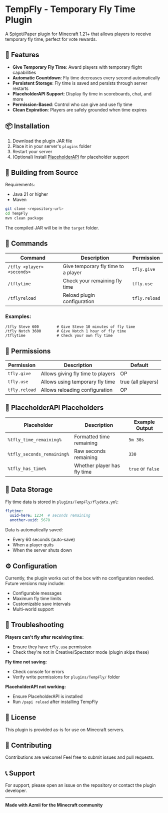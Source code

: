# TempFly - Temporary Fly Time Plugin

A Spigot/Paper plugin for Minecraft 1.21+ that allows players to receive temporary fly time, perfect for vote rewards.

## 🎯 Features

- **Give Temporary Fly Time**: Award players with temporary flight capabilities
- **Automatic Countdown**: Fly time decreases every second automatically
- **Persistent Storage**: Fly time is saved and persists through server restarts
- **PlaceholderAPI Support**: Display fly time in scoreboards, chat, and more
- **Permission-Based**: Control who can give and use fly time
- **Clean Expiration**: Players are safely grounded when time expires

## 📦 Installation

1. Download the plugin JAR file
2. Place it in your server's `plugins` folder
3. Restart your server
4. (Optional) Install [PlaceholderAPI](https://www.spigotmc.org/resources/placeholderapi.6245/) for placeholder support

## 🔧 Building from Source

Requirements:
- Java 21 or higher
- Maven

```bash
git clone <repository-url>
cd TempFly
mvn clean package
```

The compiled JAR will be in the `target` folder.

## 📝 Commands

| Command | Description | Permission |
|---------|-------------|------------|
| `/tfly <player> <seconds>` | Give temporary fly time to a player | `tfly.give` |
| `/tflytime` | Check your remaining fly time | `tfly.use` |
| `/tflyreload` | Reload plugin configuration | `tfly.reload` |

### Examples:
```
/tfly Steve 600        # Give Steve 10 minutes of fly time
/tfly Notch 3600       # Give Notch 1 hour of fly time
/tflytime              # Check your own fly time
```

## 🔐 Permissions

| Permission | Description | Default |
|------------|-------------|---------|
| `tfly.give` | Allows giving fly time to players | OP |
| `tfly.use` | Allows using temporary fly time | true (all players) |
| `tfly.reload` | Allows reloading configuration | OP |

## 🎨 PlaceholderAPI Placeholders

| Placeholder | Description | Example Output |
|-------------|-------------|----------------|
| `%tfly_time_remaining%` | Formatted time remaining | `5m 30s` |
| `%tfly_seconds_remaining%` | Raw seconds remaining | `330` |
| `%tfly_has_time%` | Whether player has fly time | `true` or `false` |

## 🔄 Data Storage

Fly time data is stored in `plugins/TempFly/flydata.yml`:

```yaml
flytime:
  uuid-here: 1234  # seconds remaining
  another-uuid: 5678
```

Data is automatically saved:
- Every 60 seconds (auto-save)
- When a player quits
- When the server shuts down

## ⚙️ Configuration

Currently, the plugin works out of the box with no configuration needed. Future versions may include:
- Configurable messages
- Maximum fly time limits
- Customizable save intervals
- Multi-world support

## 🐛 Troubleshooting

**Players can't fly after receiving time:**
- Ensure they have `tfly.use` permission
- Check they're not in Creative/Spectator mode (plugin skips these)

**Fly time not saving:**
- Check console for errors
- Verify write permissions for `plugins/TempFly/` folder

**PlaceholderAPI not working:**
- Ensure PlaceholderAPI is installed
- Run `/papi reload` after installing TempFly

## 📜 License

This plugin is provided as-is for use on Minecraft servers.

## 🤝 Contributing

Contributions are welcome! Feel free to submit issues and pull requests.

## 📞 Support

For support, please open an issue on the repository or contact the plugin developer.

---

**Made with Azmii for the Minecraft community**